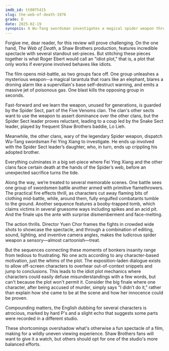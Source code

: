 ```yaml
---
imdb_id: tt0075415
slug: the-web-of-death-1976
grade: D
date: 2025-02-19
synopsis: A Wu-Tang swordsman investigates a magical spider weapon threatening the balance of power among martial arts clans.
---
```


Forgive me, dear reader, for this review will prove challenging. On the one hand, _The Web of Death_, a Shaw Brothers production, features incredible spectacle with several standout set-pieces. But stitching these pieces together is what Roger Ebert would call an "idiot plot," that is, a plot that only works if everyone involved behaves like idiots.

The film opens mid-battle, as two groups face off. One group unleashes a mysterious weapon--a magical tarantula that roars like an elephant, blares a droning alarm like a supervillain's base self-destruct warning, and emits a massive jet of poisonous gas. One blast kills the opposing group in seconds. 

Fast-forward and we learn the weapon, unused for generations, is guarded by the Spider Sect, part of the Five Venoms clan. The clan's other sects want to use the weapon to assert dominance over the other clans, but the Spider Sect leader proves reluctant, leading to a coup led by the Snake Sect leader, played by frequent Shaw Brothers baddie, Lo Lieh.

Meanwhile, the other clans, wary of the legendary Spider weapon, dispatch Wu-Tang swordsman Fei Ying Xiang to investigate. He ends up involved with the Spider Sect leader’s daughter, who, in turn, ends up crippling his adopted brother.

Everything culminates in a big set-piece where Fei Ying Xiang and the other clans face certain death at the hands of the Spider’s web, before an unexpected sacrifice turns the tide.

Along the way, we’re treated to several memorable scenes. One battle sees one group of swordsmen battle another armed with primitive flamethrowers. The practical fire effects thrill, as characters cut away flaming bits of clothing mid-battle, while, around them, fully engulfed combatants tumble to the ground. Another sequence features a booby-trapped tomb, which claims victims in several gruesome ways including spikes and an acid pit. And the finale ups the ante with surprise dismemberment and face-melting.

The action thrills. Director Yuen Chor frames the fights in crowded wide shots to showcase the spectacle, and through a combination of editing, sound, lighting, and inventive camera angles, makes the ludicrous spider weapon a sensory—almost cartoonish—treat.

But the sequences connecting these moments of bonkers insanity range from tedious to frustrating. No one acts according to any character-based motivation, just the whims of the plot. The exposition-laden dialogue exists to allow off-screen characters to overhear out-of-context snippets and jump to conclusions. This leads to the idiot plot mechanics where characters could easily defuse misunderstandings with a few words, but can't because the plot won't permit it. Consider the big finale where one character, after being accused of murder, simply says "I didn’t do it," rather than explain how she came to be at the scene and how her innocence could be proven.

Compounding matters, the English dubbing for several characters is atrocious, marked by hard P's and a slight echo that suggests some parts were recorded in a different studio.

These shortcomings overshadow what's otherwise a fun spectacle of a film, making for a wildly uneven viewing experience. Shaw Brothers fans will want to give it a watch, but others should opt for one of the studio's more balanced efforts.